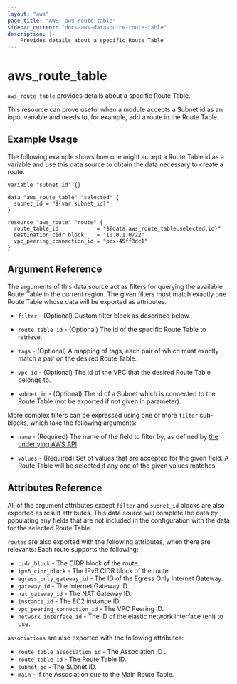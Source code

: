 ```yaml
---
layout: "aws"
page_title: "AWS: aws_route_table"
sidebar_current: "docs-aws-datasource-route-table"
description: |-
    Provides details about a specific Route Table
---
```


# aws\_route\_table

`aws_route_table` provides details about a specific Route Table.

This resource can prove useful when a module accepts a Subnet id as
an input variable and needs to, for example, add a route in
the Route Table.

## Example Usage

The following example shows how one might accept a Route Table id as a variable
and use this data source to obtain the data necessary to create a route.

```
variable "subnet_id" {}

data "aws_route_table" "selected" {
  subnet_id = "${var.subnet_id}"
}

resource "aws_route" "route" {
  route_table_id            = "${data.aws_route_table.selected.id}"
  destination_cidr_block    = "10.0.1.0/22"
  vpc_peering_connection_id = "pcx-45ff3dc1"
}
```

## Argument Reference

The arguments of this data source act as filters for querying the available
Route Table in the current region. The given filters must match exactly one
Route Table whose data will be exported as attributes.


* `filter` - (Optional) Custom filter block as described below.

* `route_table_id` - (Optional) The id of the specific Route Table to retrieve.

* `tags` - (Optional) A mapping of tags, each pair of which must exactly match
  a pair on the desired Route Table.

* `vpc_id` - (Optional) The id of the VPC that the desired Route Table belongs to.

* `subnet_id` - (Optional) The id of a Subnet which is connected to the Route Table (not be exported if not given in parameter).

More complex filters can be expressed using one or more `filter` sub-blocks,
which take the following arguments:

* `name` - (Required) The name of the field to filter by, as defined by
  [the underlying AWS API](http://docs.aws.amazon.com/AWSEC2/latest/APIReference/API_DescribeRouteTables.html).

* `values` - (Required) Set of values that are accepted for the given field.
  A Route Table will be selected if any one of the given values matches.

## Attributes Reference

All of the argument attributes except `filter` and `subnet_id` blocks are also exported as
result attributes. This data source will complete the data by populating
any fields that are not included in the configuration with the data for
the selected Route Table.

`routes` are also exported with the following attributes, when there are relevants:
Each route supports the following:

* `cidr_block` - The CIDR block of the route.
* `ipv6_cidr_block` - The IPv6 CIDR block of the route.
* `egress_only_gateway_id` - The ID of the Egress Only Internet Gateway.
* `gateway_id` - The Internet Gateway ID.
* `nat_gateway_id` - The NAT Gateway ID.
* `instance_id` - The EC2 instance ID.
* `vpc_peering_connection_id` - The VPC Peering ID.
* `network_interface_id` - The ID of the elastic network interface (eni) to use.


`associations` are also exported with the following attributes:

* `route_table_association_id` - The Association ID .
* `route_table_id` - The Route Table ID.
* `subnet_id` - The Subnet ID.
* `main` - If the Association due to the Main Route Table.
